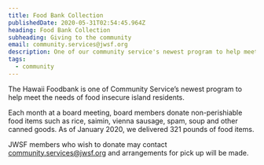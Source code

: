 ```yaml
---
title: Food Bank Collection
publishedDate: 2020-05-31T02:54:45.964Z
heading: Food Bank Collection
subheading: Giving to the community
email: community.services@jwsf.org
description: One of our community service's newest program to help meet the needs of food insecure island residents.
tags:
  - community
---
```


The Hawaii Foodbank is one of Community Service’s newest program to help meet the needs of food insecure island residents. 

Each month at a board meeting, board members donate non-perishiable food items such as rice, saimin, vienna sausage, spam, soup and other canned goods.  As of January 2020, we delivered 321 pounds of food items.

JWSF members who wish to donate may contact community.services@jwsf.org and arrangements for pick up will be made.